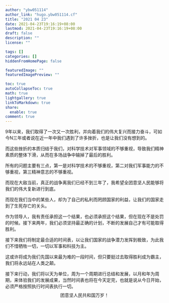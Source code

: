 ```yaml
---
author: "ybw051114"
author_link: "hugo.ybw051114.cf"
title: "2021 04 23"
date: 2021-04-23T19:16:19+08:00
lastmod: 2021-04-23T19:16:19+08:00
draft: false
description: ""
license: ""

tags: []
categories: []
hiddenFromHomePage: false

featuredImage: ""
featuredImagePreview: ""

toc: true
autoCollapseToc: true
math: true
lightgallery: true
linkToMarkdown: true
share:
  enable: true
comment: true
---
```

9年以来，我们取得了一次又一次胜利，并向着我们的伟大复兴而接力奋斗，可如今N三年或者说在近一年中我们遇到了许多挫折，也是让我们没有想到的。

而这些挫折的本质归结于我们，对科学技术对军事领域的不够重视，导致我们精神素质的整体下滑，从而在多场战争中输掉了最后的胜利。

所有的问题主要有三点，第一是对科学技术的不够重视，第二对我们军事能力的不够重视，第三精神意志的不够重视。

而现在大敌当前，真正的战争离我们已经不到三年了，我希望全团意坚人民能够将我们的伟大复新进行到底。

而现在我们当中的某些人，却为了自己的私利而罔顾国家的利益，让我们的国家走到了生死存亡的关头。

作为领导人，我有责任承担这一个结果，也必须承担这个结果，但在现在不是处罚的时候。接下来两年，我们必须坚持最正确的计划，不断的发展自己才有可能取得胜利。

接下来我们将制定最合适的时间表，以让我们国家的战争潜力发挥到极致，为此我们不惜牺牲一切，一切以军事和科技为主。

这或许将成为我们先国以来最为难的一段时间，但只要挺过去取得胜利成为霸主，我们将永远站在人类之颠。

接下来行动，我们将以天为单位，周为一个周期进行总结和发展，以月和年为周期，来体验我们的发展成果，当然时间表也将在今天定完，也就是说从今日开始，必须严格按照执行时间表执行一切。
$$
\text{团意坚人民共和国万岁！}
$$